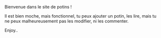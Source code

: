Bienvenue dans le site de potins !

Il est bien moche, mais fonctionnel, tu peux ajouter un potin, les lire, mais tu ne peux malheureusement pas les modifier, ni les commenter.

Enjoy..